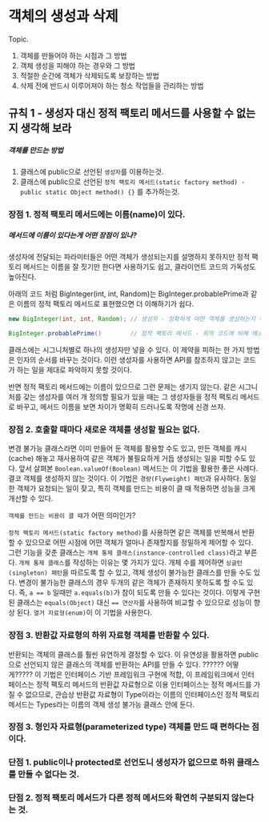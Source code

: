 # 객체의 생성과 삭제

Topic.
1. 객체를 만들어야 하는 시점과 그 방법
2. 객체 생성을 피해야 하는 경우와 그 방법
3. 적절한 순간에 객체가 삭제되도록 보장하는 방법
4. 삭제 전에 반드시 이루어져야 하는 청소 작업들을 관리하는 방법

## 규칙 1 - 생성자 대신 정적 팩토리 메서드를 사용할 수 없는지 생각해 보라
##### 객체를 만드는 방법
1. 클래스에 public으로 선언된 `생성자`를 이용하는것.
2. 클래스에 public으로 선언된 `정적 팩토리 메서드(static factory method) - public static Object method() {}` 를 추가하는것.

### 장점 1. 정적 팩토리 메서드에는 이름(name)이 있다.
##### 메서드에 이름이 있다는게 어떤 장점이 있나?
생성자에 전달되는 파라미터들은 어떤 객체가 생성되는지를 설명하지 못하지만 정적 팩토리 메서드는 이름을 잘 짓기만 한다면 사용하기도 쉽고, 클라이언트 코드의 가독성도 높아진다.

아래의 코드 처럼 BigInteger(int, int, Random)는 BigInteger.probablePrime과 같은 이름의 정적 팩토리 메서드로 표현했으면 더 이해하기가 쉽다.
```java
new BigInteger(int, int, Random); // 생성자 - 정확하게 어떤 객체를 생성하는지 이해하기 어렵다 

BigInteger.probablePrime()        // 정적 팩토리 메서드 - 위의 코드에 비해 메소드 이름으로 인해 이해하기 쉽다 
```

클래스에는 시그니처별로 하나의 생성자만 넣을 수 있다. 
이 제약을 피하는 한 가지 방법은 인자의 순서를 바꾸는 것이다. 
이런 생성자를 사용하면 API를 참조하지 않고는 코드가 하는 일을 제대로 파악하지 못할 것이다.

반면 정적 팩토리 메서드에는 이름이 있으므로 그런 문제는 생기지 않는다. 
같은 시그니처를 갖는 생성자를 여러 개 정의할 필요가 있을 때는 그 생성자들을 정적 팩토리 메서드로 바꾸고, 메서드 이름을 보면 차이가 명확히 드러나도록 작명에 신경 쓰자.

### 장점 2. 호출할 때마다 새로운 객체를 생성할 필요는 없다.
변경 불가능 클래스라면 이미 만들어 둔 객체를 활용할 수도 있고, 만든 객체를 캐시(cache) 해놓고 재사용하여 같은 객체가 불필요하게 거듭 생성되는 일을 피할 수도 있다. 앞서 살펴본 `Boolean.valueOf(Boolean)` 메서드는 이 기법을 활용한 좋은 사례다. 결코 객체를 생성하지 않는 것이다. 이 기법은 `경량(Flyweight) 패턴`과 유사하다. 동일한 객체가 요청되는 일이 잦고, 특히 객체를 만드는 비용이 클 때 적용하면 성능을 크게 개선할 수 있다.

`객체를 만드는 비용이 클 때`가 어떤 의미인가?

`정적 팩토리 메서드(static factory method)`를 사용하면 같은 객체를 반복해서 반환할 수 있으므로 어떤 시점에 어떤 객체가 얼마나 존재할지를 정밀하게 제어할 수 있다. 
그런 기능을 갖춘 클래스는 `개체 통제 클래스(instance-controlled class)`라고 부른다. `개체 통제 클래스`를 작성하는 이유는 몇 가지가 있다. 
개체 수를 제어하면 `싱글턴(singleton) 패턴`을 따르도록 할 수 있고, 객체 생성이 불가능한 클래스를 만들 수도 있다. 
변경이 불가능한 클래스의 경우 두개의 같은 객체가 존재하지 못하도록 할 수도 있다. 즉, `a == b`  일때만 `a.equals(b)`가 참이 되도록 만들 수 있다는 것이다. 
이렇게 구현된 클래스는 `equals(Object)` 대신 `== 연산자`를 사용하여 비교할 수 있으므로 성능이 향상 된다. `열거 자료형(enum)`이 이 기법을 사용한다.

### 장점 3. 반환값 자료형의 하위 자료형 객체를 반환할 수 있다.
반환되는 객체의 클래스를 훨씬 유연하게 결정할 수 있다.
이 유연성을 활용하면 public으로 선언되지 않은 클래스의 객체를 반환하는 API를 만들 수 있다. ?????? 어떻게?????
이 기법은 인터페이스 기반 프레임워크 구현에 적합, 이 프레임워크에서 인터페이스는 정적 팩토리 메서드의 반환값 자료형으로 이용
인터페이스는 정적 메서드를 가질 수 없으므로, 관습상 반환값 자료형이 Type이라는 이름의 인터페이스인 정적 팩토리 메서드는 Types라는 이름의 객체 생성 불가능 클래스 안에 둔다.


### 장점 3. 형인자 자료형(parameterized type) 객체를 만드 때 편하다는 점이다.

### 단점 1. public이나 protected로 선언도니 생성자가 없으므로 하위 클래스를 만들 수 없다는 것.
### 단점 2. 정적 팩토리 메서드가 다른 정적 메서드와 확연히 구분되지 않는다는 것.